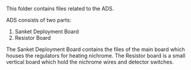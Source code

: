 This folder contains files related to the ADS.

ADS consists of two parts:
1. Sanket Deployment Board
2. Resistor Board

The Sanket Deployment Board contains the files of the main board which houses the regulators for heating nichrome. The Resistor board is a small vertical board which hold the nichrome wires and detector switches.
